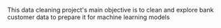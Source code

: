 This data cleaning project's main objective is to clean and explore bank customer data to prepare it for machine learning models
